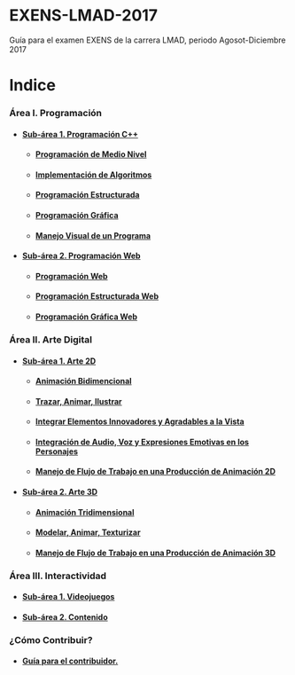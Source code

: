 # EXENS-LMAD-2017 #
Guía para el examen EXENS de la carrera LMAD, periodo Agosot-Diciembre 2017

# Indice #
### Área I. Programación ###
* #### [Sub-área 1. Programación C++](Area1/ProgramacionCPlusPlus/) ####
  * #### [Programación de Medio Nivel](Area1/ProgramacionCPlusPlus/ProgramacionMedioNivel.md) ####
  * #### [Implementación de Algoritmos](Area1/ProgramacionCPlusPlus/ImplementacionAlgoritmos.md) ####
  * #### [Programación Estructurada](Area1/ProgramacionCPlusPlus/ProgrmacionEstructurada.md) ####
  * #### [Programación Gráfica](Area1/ProgramacionCPlusPlus/ProgramacionGrafica.md) ####
  * #### [Manejo Visual de un Programa](Area1/ProgramacionCPlusPlus/ManejoVisual.md) ####
* #### [Sub-área 2. Programación Web](Area1/ProgramacionWeb/) ####
  * #### [Programación Web](Area1/ProgramacionWeb/ProgramacionWeb.md) ####
  * #### [Programación Estructurada Web](Area1/ProgramacionWeb/ProgramacionEstructuradaWeb.md) ####
  * #### [Programación Gráfica Web](Area1/ProgramacionWeb/ProgramacionGraficaWeb.md) ####
  
  
### Área II. Arte Digital ###
* #### [Sub-área 1. Arte 2D](Area2/Arte2D/) ####
  * #### [Animación Bidimencional](Area2/Arte2D/AnimacionBidimensional.md) ####
  * #### [Trazar, Animar, Ilustrar](Area2/Arte2D/TrazarAnimarIlustrar.md) ####
  * #### [Integrar Elementos Innovadores y Agradables a la Vista](Area2/Arte2D/IntegrarElementos.md) ####
  * #### [Integración de Audio, Voz y Expresiones Emotivas en los Personajes](Area2/Arte2D/IntegracionAudioVozExpresiones.md) ####
  * #### [Manejo de Flujo de Trabajo en una Producción de Animación 2D](Area2/Arte2D/FlujoTrabajo.md) ####
* #### [Sub-área 2. Arte 3D](Area2/Arte3D/) ####
  * #### [Animación Tridimensional](Area2/Arte3D/AnimacionTridimensional.md) ####
  * #### [Modelar, Animar, Texturizar](Area2/Arte3D/ModelarAnimarTexturizar.md) ####
  * #### [Manejo de Flujo de Trabajo en una Producción de Animación 3D](Area2/Arte3D/FlujoTrabajo.md) ####

### Área III. Interactividad ###
* #### [Sub-área 1. Videojuegos](Area1/Subarea1.md) ####
* #### [Sub-área 2. Contenido](Area3/Subarea2.md) ####

### ¿Cómo Contribuir? ###
* #### [Guía para el contribuidor.](CONTRIBUTING.md) ####
